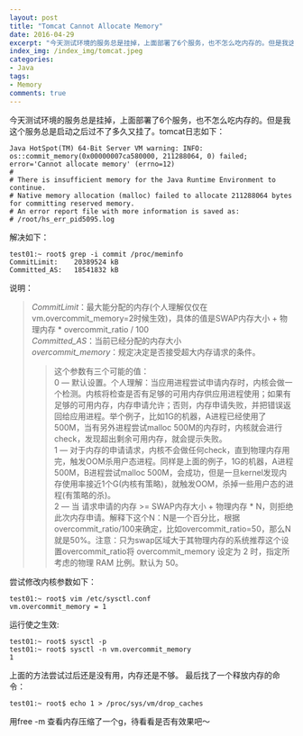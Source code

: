 ```yaml
---
layout: post
title: "Tomcat Cannot Allocate Memory"
date: 2016-04-29
excerpt: "今天测试环境的服务总是挂掉，上面部署了6个服务，也不怎么吃内存的。但是我这个服务总是启动之后过不了多久又挂了。"
index_img: /index_img/tomcat.jpeg
categories: 
- Java
tags: 
- Memory
comments: true
---
```


今天测试环境的服务总是挂掉，上面部署了6个服务，也不怎么吃内存的。但是我这个服务总是启动之后过不了多久又挂了。tomcat日志如下：

````vim
Java HotSpot(TM) 64-Bit Server VM warning: INFO: os::commit_memory(0x00000007ca580000, 211288064, 0) failed; error='Cannot allocate memory' (errno=12)
#
# There is insufficient memory for the Java Runtime Environment to continue.
# Native memory allocation (malloc) failed to allocate 211288064 bytes for committing reserved memory.
# An error report file with more information is saved as:
# /root/hs_err_pid5095.log
````

解决如下：

```shell
test01:~ root$ grep -i commit /proc/meminfo
CommitLimit:    20389524 kB
Committed_AS:   18541832 kB
```
说明：
>*CommitLimit*：最大能分配的内存(个人理解仅仅在vm.overcommit\_memory=2时候生效)，具体的值是SWAP内存大小 + 物理内存 * overcommit_ratio / 100  
*Committed\_AS*：当前已经分配的内存大小  
*overcommit\_memory*：规定决定是否接受超大内存请求的条件。  
>>这个参数有三个可能的值：  
0 — 默认设置。个人理解：当应用进程尝试申请内存时，内核会做一个检测。内核将检查是否有足够的可用内存供应用进程使用；如果有足够的可用内存，内存申请允许；否则，内存申请失败，并把错误返回给应用进程。举个例子，比如1G的机器，A进程已经使用了500M，当有另外进程尝试malloc 500M的内存时，内核就会进行check，发现超出剩余可用内存，就会提示失败。  
1 — 对于内存的申请请求，内核不会做任何check，直到物理内存用完，触发OOM杀用户态进程。同样是上面的例子，1G的机器，A进程500M，B进程尝试malloc 500M，会成功，但是一旦kernel发现内存使用率接近1个G(内核有策略)，就触发OOM，杀掉一些用户态的进程(有策略的杀)。  
2 — 当 请求申请的内存 >= SWAP内存大小 + 物理内存 * N，则拒绝此次内存申请。解释下这个N：N是一个百分比，根据overcommit\_ratio/100来确定，比如overcommit\_ratio=50，那么N就是50%。注意：只为swap区域大于其物理内存的系统推荐这个设置overcommit\_ratio将 overcommit_memory 设定为 2 时，指定所考虑的物理 RAM 比例。默认为 50。  

尝试修改内核参数如下：

````shell
test01:~ root$ vim /etc/sysctl.conf
vm.overcommit_memory = 1
````
运行使之生效:

````shell
test01:~ root$ sysctl -p
test01:~ root$ sysctl -n vm.overcommit_memory
1
````

上面的方法尝试过后还是没有用，内存还是不够。
最后找了一个释放内存的命令：

````shell
test01:~ root$ echo 1 > /proc/sys/vm/drop_caches
````
用free -m 查看内存压缩了一个g，待看看是否有效果吧～












